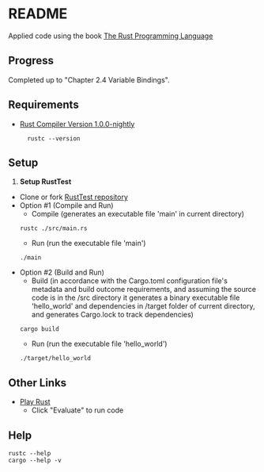 README
============

Applied code using the book [The Rust Programming Language](http://doc.rust-lang.org/)

Progress
-------

Completed up to "Chapter 2.4 Variable Bindings".

Requirements
-------

* [Rust Compiler Version 1.0.0-nightly](http://doc.rust-lang.org/book/installing-rust.html)
  ```
    rustc --version
  ```

Setup
-------

1. **Setup RustTest**
  * Clone or fork [RustTest repository](https://github.com/ltfschoen/RustTest.git)
  * Option #1 (Compile and Run)
    - Compile (generates an executable file 'main' in current directory)
    ```
    rustc ./src/main.rs
    ```
    - Run (run the executable file 'main')
    ```
    ./main
    ```
  * Option #2 (Build and Run)
    - Build (in accordance with the Cargo.toml configuration file's metadata and build outcome requirements, and assuming the source code is in the /src directory it generates a binary executable file 'hello_world' and dependencies in /target folder of current directory, and generates Cargo.lock to track dependencies)
    ```
    cargo build
    ```
    - Run (run the executable file 'hello_world')
    ```
    ./target/hello_world
    ```

Other Links
-------

* [Play Rust](https://play.rust-lang.org/)
  - Click "Evaluate" to run code

Help
-------

```
rustc --help
cargo --help -v
```